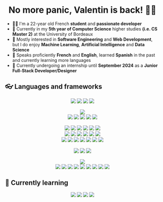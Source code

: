 <!-- TITLES -->
<h1 align="center">No more panic, Valentin is back! 🤙🏼</h1>

<!-- INTRODUCTION -->
- 👋🏼 I'm a 22-year old French **student** and **passionate developer**
- 🌱 Currently in my **5th year of Computer Science** higher studies **(i.e. CS Master 2)** at the University of Bordeaux
- 👀 Mostly interested in **Software Engineering** and **Web Development**, but I do enjoy **Machine Learning**, **Artificial Intelligence** and **Data Science**
- 🐚 Speaks proficiently **French** and **English**, learned **Spanish** in the past and currently learning more languages
- 🎯 Currently undergoing an internship until **September 2024** as a **Junior Full-Stack Developer/Designer**

<!-- LANGUAGES AND FRAMEWORKS -->
## **👓 Languages and frameworks**

<!-- FIRST LANGUAGES -->

<div align="center">
  <a href="#"><img src="https://img.shields.io/badge/C-A8B9CC?style=for-the-badge&logo=c&logoColor=white"/></a>
  <a href="#"><img src="https://img.shields.io/badge/C++-00599C?style=for-the-badge&logo=cplusplus&logoColor=white"/></a>
  <a href="#"><img src="https://img.shields.io/badge/C%23-512BD4?style=for-the-badge&logo=csharp&logoColor=white"/></a>
  <a href="#"><img src="https://img.shields.io/badge/Go-00ADD8?style=for-the-badge&logo=go&logoColor=white"/></a>
</div>

<br>

<!-- JAVA -->

<div align="center">
  <a href="#"><img src="https://img.shields.io/badge/Java-ED8B00?style=for-the-badge&logoColor=white"/></a>
</div>

<div align="center">
  <a href="#"><img src="https://img.shields.io/badge/Apache_Maven-C71A36?style=for-the-badge&logo=apache-maven&logoColor=white"/></a>
  <a href="#"><img src="https://img.shields.io/badge/Java_FX-ED8B00?style=for-the-badge&logo=oracle&logoColor=white"/></a>
  <a href="#"><img src="https://img.shields.io/badge/Spring-6DB33F?style=for-the-badge&logo=spring&logoColor=white"/></a>
  <a href="#"><img src="https://img.shields.io/badge/JUnit5-25A162?style=for-the-badge&logo=junit5&logoColor=white"/></a>
  <a href="#"><img src="https://img.shields.io/badge/Karate-5FCF80?style=for-the-badge&logo=cucumber&logoColor=white"/></a>
</div>

<br>

<!-- WEB DEVELOPMENT -->

<div align="center">
  <a href="#"><img src="https://img.shields.io/badge/HTML5-E34F26?style=for-the-badge&logo=html5&logoColor=white"/></a>
  <a href="#"><img src="https://img.shields.io/badge/CSS3-1572B6?style=for-the-badge&logo=css3&logoColor=white"/></a>
  <a href="#"><img src="https://img.shields.io/badge/Sass-CC6699?style=for-the-badge&logo=sass&logoColor=white"/></a>
  <a href="#"><img src="https://img.shields.io/badge/JavaScript-323330?style=for-the-badge&logo=javascript&logoColor=F7DF1E"/></a>
  <a href="#"><img src="https://img.shields.io/badge/TypeScript-3178C6?style=for-the-badge&logo=typescript&logoColor=white"/></a>
  <a href="#"><img src="https://img.shields.io/badge/Node.js-339933?style=for-the-badge&logo=node.js&logoColor=white"/></a>
</div>

<div align="center">
  <a href="#"><img src="https://img.shields.io/badge/React-000000?style=for-the-badge&logo=react&logoColor=61DAFB"/></a>
  <a href="#"><img src="https://img.shields.io/badge/Vue-35495E?style=for-the-badge&logo=vue.js&logoColor=4FC08D"/></a>
  <a href="#"><img src="https://img.shields.io/badge/Angular-E23237?style=for-the-badge&logo=angular&logoColor=white"/></a>
  <a href="#"><img src="https://img.shields.io/badge/Vite-646CFF?style=for-the-badge&logo=vite&logoColor=white"/></a>
  <a href="#"><img src="https://img.shields.io/badge/Electron-47848F?style=for-the-badge&logo=electron&logoColor=white"/></a>
  <a href="#"><img src="https://img.shields.io/badge/Bootstrap-7952B3?style=for-the-badge&logo=bootstrap&logoColor=white"/></a>
  <!--
  <a href="#"><img src="https://img.shields.io/badge/Mantine_UI-339AF0?style=for-the-badge&logo=mantine&logoColor=white"/></a>
  <a href="#"><img src="https://img.shields.io/badge/Tailwind_CSS-06B6D4?style=for-the-badge&logo=tailwind-css&logoColor=white"/></a>
  -->
</div>

<div align="center">
  <a href="#"><img src="https://img.shields.io/badge/Express-000000?style=for-the-badge&logo=express&logoColor=white"/></a>
  <a href="#"><img src="https://img.shields.io/badge/D3-FF7400?style=for-the-badge&logo=d3.js&logoColor=white"/></a>
  <a href="#"><img src="https://img.shields.io/badge/Jest-C21325?style=for-the-badge&logo=jest&logoColor=white"/></a>
  <a href="#"><img src="https://img.shields.io/badge/RxJS-B7178C?style=for-the-badge&logo=reactivex&logoColor=white"/></a>
  <a href="#"><img src="https://img.shields.io/badge/Jasmine-8A4182?style=for-the-badge&logo=jasmine&logoColor=white"/></a>
  <a href="#"><img src="https://img.shields.io/badge/Docker-2496ED?style=for-the-badge&logo=docker&logoColor=white"/></a>
  <a href="#"><img src="https://img.shields.io/badge/Swagger-85EA2D?style=for-the-badge&logo=swagger&logoColor=black"/></a>
  <!--
  <a href="#"><img src="https://img.shields.io/badge/Redis-DC382D?style=for-the-badge&logo=redis&logoColor=white"/></a>
  <a href="#"><img src="https://img.shields.io/badge/NGINX-269539?style=for-the-badge&logo=nginx&logoColor=white"/></a>
  -->
</div>

<br>

<!-- DATABASES -->

<div align="center">
  <a href="#"><img src="https://img.shields.io/badge/MySQL-4479A1?style=for-the-badge&logo=mysql&logoColor=white"/></a>
  <a href="#"><img src="https://img.shields.io/badge/MongoDB-47A248?style=for-the-badge&logo=mongodb&logoColor=white"/></a>
  <a href="#"><img src="https://img.shields.io/badge/Postgres-4169E1?style=for-the-badge&logo=postgresql&logoColor=white"/></a>
  <!--
  <a href="#"><img src="https://img.shields.io/badge/Apache_Spark-E25A1C?style=for-the-badge&logo=apache-spark&logoColor=white"/></a>
  <a href="#"><img src="https://img.shields.io/badge/Apache_Hadoop-33BBFF?style=for-the-badge&logo=apachehadoop&logoColor=white"/></a>
  -->
</div>

<br>

<!-- PYTHON AND LIBRARIES -->

<div align="center">
  <a href="#"><img src="https://img.shields.io/badge/Python-14354C?style=for-the-badge&logo=python&logoColor=FFDD55"/></a>
</div>

<div align="center">
  <a href="#"><img src="https://img.shields.io/badge/NumPy-14354C?style=for-the-badge&logo=numpy&logoColor=white"/></a>
  <a href="#"><img src="https://img.shields.io/badge/Matplotlib-14354C?style=for-the-badge&logoColor=white"/></a>
  <a href="#"><img src="https://img.shields.io/badge/Scikit_Learn-F7931E?style=for-the-badge&logo=scikit-learn&logoColor=white"/></a>
  <a href="#"><img src="https://img.shields.io/badge/Pandas-150458?style=for-the-badge&logo=pandas&logoColor=white"/></a>
  <a href="#"><img src="https://img.shields.io/badge/Seaborn-8CAAE6?style=for-the-badge&logoColor=white"/></a>
  <a href="#"><img src="https://img.shields.io/badge/SciPy-8CAAE6?style=for-the-badge&logo=scipy&logoColor=white"/></a>
  <a href="#"><img src="https://img.shields.io/badge/Keras-D00000?style=for-the-badge&logo=keras&logoColor=white"/></a>
  <a href="#"><img src="https://img.shields.io/badge/TensorFlow-FF6F00?style=for-the-badge&logo=tensorflow&logoColor=white"/></a>
  <a href="#"><img src="https://img.shields.io/badge/Jupyter-FF6F00?style=for-the-badge&logo=jupyter&logoColor=white"/></a>
</div>

<!-- CURRENTLY LEARNING -->
## **💌 Currently learning**

<div align="center">
  <a href="#"><img src="https://img.shields.io/badge/Liquibase-2962FF?style=for-the-badge&logo=liquibase&logoColor=white"/></a>
  <a href="#"><img src="https://img.shields.io/badge/Jenkins-D24939?style=for-the-badge&logo=jenkins&logoColor=white"/></a>
  <a href="#"><img src="https://img.shields.io/badge/Amazon_AWS-232F3E?style=for-the-badge&logo=amazon-web-services&logoColor=white"/></a>
  <a href="#"><img src="https://img.shields.io/badge/Kafka-231F20?style=for-the-badge&logo=apache-kafka&logoColor=white"/></a>
</div>
